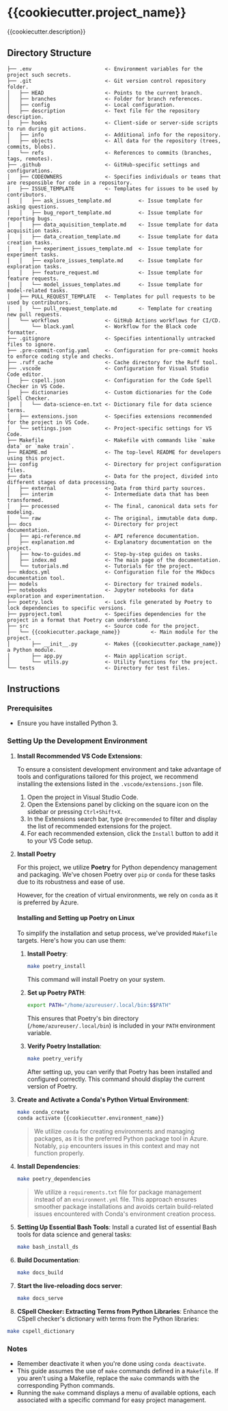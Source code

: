 # {{cookiecutter.project_name}}

{{cookiecutter.description}}

## Directory Structure

```text
├── .env                        <- Environment variables for the project such secrets.
├── .git                        <- Git version control repository folder.
│   ├── HEAD                    <- Points to the current branch.
│   ├── branches                <- Folder for branch references.
│   ├── config                  <- Local configuration.
│   ├── description             <- Text file for the repository description.
│   ├── hooks                   <- Client-side or server-side scripts to run during git actions.
│   ├── info                    <- Additional info for the repository.
│   ├── objects                 <- All data for the repository (trees, commits, blobs).
│   └── refs                    <- References to commits (branches, tags, remotes).
├── .github                     <- GitHub-specific settings and configurations.
│   ├── CODEOWNERS              <- Specifies individuals or teams that are responsible for code in a repository.
│   ├── ISSUE_TEMPLATE          <- Templates for issues to be used by contributors.
│   │   ├── ask_issues_template.md         <- Issue template for asking questions.
│   │   ├── bug_report_template.md         <- Issue template for reporting bugs.
│   │   ├── data_aquisition_template.md    <- Issue template for data acquisition tasks.
│   │   ├── data_creation_template.md      <- Issue template for data creation tasks.
│   │   ├── experiment_issues_template.md  <- Issue template for experiment tasks.
│   │   ├── explore_issues_template.md     <- Issue template for exploration tasks.
│   │   ├── feature_request.md             <- Issue template for feature requests.
│   │   └── model_issues_templates.md      <- Issue template for model-related tasks.
│   ├── PULL_REQUEST_TEMPLATE   <- Templates for pull requests to be used by contributors.
│   │   └── pull_request_template.md       <- Template for creating new pull requests.
│   └── workflows               <- GitHub Actions workflows for CI/CD.
│       └── black.yaml          <- Workflow for the Black code formatter.
├── .gitignore                  <- Specifies intentionally untracked files to ignore.
├── .pre-commit-config.yaml     <- Configuration for pre-commit hooks to enforce coding style and checks.
├── .ruff_cache                 <- Cache directory for the Ruff tool.
├── .vscode                     <- Configuration for Visual Studio Code editor.
│   ├── cspell.json             <- Configuration for the Code Spell Checker in VS Code.
│   ├── dictionaries            <- Custom dictionaries for the Code Spell Checker.
│   │   └── data-science-en.txt <- Dictionary file for data science terms.
│   ├── extensions.json         <- Specifies extensions recommended for the project in VS Code.
│   └── settings.json           <- Project-specific settings for VS Code.
├── Makefile                    <- Makefile with commands like `make data` or `make train`.
├── README.md                   <- The top-level README for developers using this project.
├── config                      <- Directory for project configuration files.
├── data                        <- Data for the project, divided into different stages of data processing.
│   ├── external                <- Data from third party sources.
│   ├── interim                 <- Intermediate data that has been transformed.
│   ├── processed               <- The final, canonical data sets for modeling.
│   └── raw                     <- The original, immutable data dump.
├── docs                        <- Directory for project documentation.
│   ├── api-reference.md        <- API reference documentation.
│   ├── explanation.md          <- Explanatory documentation on the project.
│   ├── how-to-guides.md        <- Step-by-step guides on tasks.
│   ├── index.md                <- The main page of the documentation.
│   └── tutorials.md            <- Tutorials for the project.
├── mkdocs.yml                  <- Configuration file for the MkDocs documentation tool.
├── models                      <- Directory for trained models.
├── notebooks                   <- Jupyter notebooks for data exploration and experimentation.
├── poetry.lock                 <- Lock file generated by Poetry to lock dependencies to specific versions.
├── pyproject.toml              <- Specifies dependencies for the project in a format that Poetry can understand.
├── src                         <- Source code for the project.
│   └── {{cookiecutter.package_name}}          <- Main module for the project.
│       ├── __init__.py         <- Makes {{cookiecutter.package_name}} a Python module.
│       ├── app.py              <- Main application script.
│       └── utils.py            <- Utility functions for the project.
└── tests                       <- Directory for test files.
```

## Instructions

### Prerequisites

- Ensure you have installed Python 3.

### Setting Up the Development Environment

1. **Install Recommended VS Code Extensions**:

   To ensure a consistent development environment and take advantage of tools
   and configurations tailored for this project, we recommend installing the
   extensions listed in the `.vscode/extensions.json` file.

   1. Open the project in Visual Studio Code.
   2. Open the Extensions panel by clicking on the square icon on the sidebar or
      pressing `Ctrl+Shift+X`.
   3. In the Extensions search bar, type `@recommended` to filter and display
      the list of recommended extensions for the project.
   4. For each recommended extension, click the `Install` button to add it to
      your VS Code setup.

2. **Install Poetry**

   For this project, we utilize **Poetry** for Python dependency
   management and packaging. We've chosen Poetry over `pip` or `conda`
   for these tasks due to its robustness and ease of use.

   However, for the creation of virtual environments, we rely on `conda`
   as it is preferred by Azure.

   #### Installing and Setting up Poetry on Linux

   To simplify the installation and setup process, we've provided
   `Makefile` targets. Here's how you can use them:

   1. **Install Poetry**:
      ```bash
      make poetry_install
      ```
      This command will install Poetry on your system.

   2. **Set up Poetry PATH**:
      ```bash
      export PATH="/home/azureuser/.local/bin:$$PATH"
      ```
      This ensures that Poetry's bin directory
      (`/home/azureuser/.local/bin`) is included in your `PATH` environment
      variable.

   3. **Verify Poetry Installation**:
      ```bash
      make poetry_verify
      ```
      After setting up, you can verify that Poetry has been installed and
      configured correctly. This command should display the current version
      of Poetry.

3. **Create and Activate a Conda's Python Virtual Environment**:
   ```bash
   make conda_create
   conda activate {{cookiecutter.environment_name}}
   ```
   > We utilize `conda` for creating environments and managing packages,
   > as it is the preferred Python package tool in Azure. Notably, `pip`
   > encounters issues in this context and may not function properly.

4. **Install Dependencies**:
   ```bash
   make poetry_dependencies
   ```
   > We utilize a `requirements.txt` file for package management instead
   > of an `environment.yml` file. This approach ensures smoother
   > package installations and avoids certain build-related issues
   > encountered with Conda's environment creation process.

5. **Setting Up Essential Bash Tools**: Install a curated list of
   essential Bash tools for data science and general tasks:
   ```bash
   make bash_install_ds
   ```

6. **Build Documentation**:
   ```bash
   make docs_build
   ```

7. **Start the live-reloading docs server**:
   ```bash
   make docs_serve
   ```

8.  **CSpell Checker: Extracting Terms from Python Libraries**: Enhance
   the CSpell checker's dictionary with terms from the Python libraries:
   ```bash
   make cspell_dictionary
   ```

### Notes

- Remember deactivate it when you're done using `conda deactivate`.
- This guide assumes the use of `make` commands defined in a `Makefile`.
  If you aren't using a Makefile, replace the `make` commands with the
  corresponding Python commands.
- Running the `make` command displays a menu of available options, each
  associated with a specific command for easy project management.